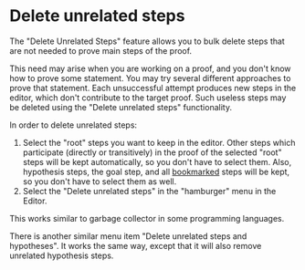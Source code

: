 # Delete unrelated steps

The "Delete Unrelated Steps" feature allows you to bulk delete steps that are not needed to prove 
main steps of the proof.

This need may arise when you are working on a proof, and you don't know how to prove some statement.
You may try several different approaches to prove that statement. 
Each unsuccessful attempt produces new steps in the editor, which don't contribute to the target proof. 
Such useless steps may be deleted using the "Delete unrelated steps" functionality.

In order to delete unrelated steps:
1. Select the "root" steps you want to keep in the editor. 
Other steps which participate (directly or transitively) in the proof of the selected "root" steps
will be kept automatically, so you don't have to select them.
Also, hypothesis steps, the goal step, and all [bookmarked](bookmark_steps.md) steps will be kept,
so you don't have to select them as well.
2. Select the "Delete unrelated steps" in the "hamburger" menu in the Editor. 

This works similar to garbage collector in some programming languages.

There is another similar menu item "Delete unrelated steps and hypotheses".
It works the same way, except that it will also remove unrelated hypothesis steps.